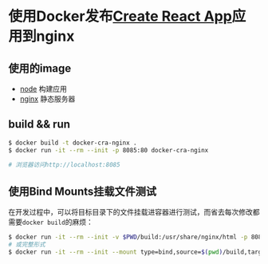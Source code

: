 # 使用Docker发布[Create React App](https://github.com/facebook/create-react-app)应用到nginx

## 使用的image

- [node](https://hub.docker.com/_/node) 构建应用
- [nginx](https://hub.docker.com/_/nginx) 静态服务器

## build && run

```bash
$ docker build -t docker-cra-nginx .
$ docker run -it --rm --init -p 8085:80 docker-cra-nginx

# 浏览器访问http://localhost:8085
```

## 使用Bind Mounts挂载文件测试

在开发过程中，可以将目标目录下的文件挂载进容器进行测试，而省去每次修改都需要`docker build`的麻烦：

```bash
$ docker run -it --rm --init -v $PWD/build:/usr/share/nginx/html -p 8085:80 nginx
# 或完整形式
$ docker run -it --rm --init --mount type=bind,source=$(pwd)/build,target=/usr/share/nginx/html -p 8085:80 nginx
```
